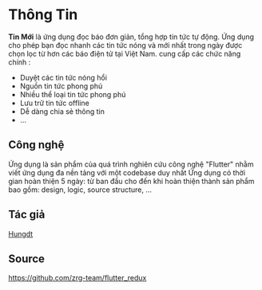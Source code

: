 # Thông Tin

  **Tin Mới** là ứng dụng đọc báo đơn giản, tổng hợp tin tức tự động. Ứng dụng cho phép bạn đọc nhanh các tin tức nóng và mới nhất trong ngày được chọn lọc từ hơn các báo điện tử tại Việt Nam.
cung cấp các chức năng chính :
 * Duyệt các tin tức nóng hổi
 * Nguồn tin tức phong phú
 * Nhiều thể loại tin tức phong phú
 * Lưu trữ tin tức offline
 * Dễ dàng chia sẻ thông tin
 * ...

## Công nghệ

  Ứng dụng là sản phẩm của quá trình nghiên cứu công nghệ "Flutter" nhằm viết ứng dụng đa nền tảng với một codebase duy nhất
  Ứng dụng có thời gian hoàn thiện 5 ngày: từ ban đầu cho đến khi hoàn thiện thành sản phẩm bao gồm: design, logic, source structure, ...

## Tác giả
  [Hungdt](https://zrg-team.github.io/store/)

## Source
  https://github.com/zrg-team/flutter_redux
